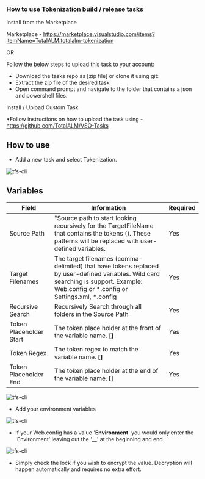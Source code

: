 ### How to use **Tokenization** build / release tasks

Install from the Marketplace 

Marketplace - https://marketplace.visualstudio.com/items?itemName=TotalALM.totalalm-tokenization

OR

Follow the below steps to upload this task to your account:

* Download the tasks repo as [zip file] or clone it using git:
* Extract the zip file of the desired task
* Open command prompt and navigate to the folder that contains a json and powershell files.

 Install / Upload Custom Task

*Follow instructions on how to upload the task using - https://github.com/TotalALM/VSO-Tasks

## How to use

* Add a new task and select Tokenization.

![tfs-cli](docs/SelectTask.png "Build Task")

## Variables

| **Field** | **Information** | **Required** |
| --- | --- | --- |
| Source Path | "Source path to start looking recursively for the TargetFileName that contains the tokens (<prefix><variablename><suffix>). These patterns will be replaced with user-defined variables. | Yes |
| Target Filenames | The target filenames (comma-delimited) that have tokens replaced by user-defined variables. Wild card searching is support.  Example: Web.config or *.config or Settings.xml, *.config | Yes |
| Recursive Search | Recursively Search through all folders in the Source Path  | Yes |
| Token Placeholder Start | The token place holder at the front of the variable name. [__]<variable-name>__ | Yes |
| Token Regex | The token regex to match the variable name. __[<variable-name>]__ | Yes |
| Token Placeholder End | The token place holder at the end of the variable name.  __<variable-name>[__] | Yes |

![tfs-cli](docs/TokenizationValues.png "Tokenization Options")

* Add your environment variables

![tfs-cli](docs/SelectEnv.png "Configure Variables")

* If your Web.config has a value '__Environment__' you would only enter the 'Environment' leaving out the '__' at the beginning and end. 

![tfs-cli](docs/ConfigVariables.png "Tokenization Values")

* Simply check the lock if you wish to encrypt the value.  Decryption will happen automatically and requires no extra effort. 
